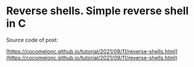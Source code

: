 # Reverse shells. Simple reverse shell in C

Source code of post:

[https://cocomelonc.github.io/tutorial/2021/09/11/reverse-shells.html](https://cocomelonc.github.io/tutorial/2021/09/11/reverse-shells.html)
